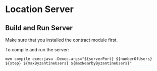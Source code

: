 # Location Server

## Build and Run Server

Make sure that you installed the contract module first.

To compile and run the server:

```
mvn compile exec:java -Dexec.args="${serverPort} ${numberOfUsers} ${step} ${maxByzantineUsers} ${maxNearbyByzantineUsers}"
```
